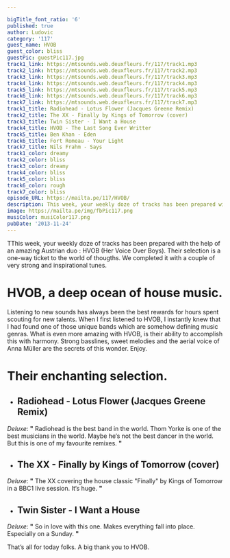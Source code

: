 ```yaml
---

bigTitle_font_ratio: '6'
published: true
author: Ludovic
category: '117'
guest_name: HVOB
guest_color: bliss
guestPic: guestPic117.jpg
track1_link: https://mtsounds.web.deuxfleurs.fr/117/track1.mp3
track2_link: https://mtsounds.web.deuxfleurs.fr/117/track2.mp3
track3_link: https://mtsounds.web.deuxfleurs.fr/117/track3.mp3
track4_link: https://mtsounds.web.deuxfleurs.fr/117/track4.mp3
track5_link: https://mtsounds.web.deuxfleurs.fr/117/track5.mp3
track6_link: https://mtsounds.web.deuxfleurs.fr/117/track6.mp3
track7_link: https://mtsounds.web.deuxfleurs.fr/117/track7.mp3
track1_title: Radiohead - Lotus Flower (Jacques Greene Remix)
track2_title: The XX - Finally by Kings of Tomorrow (cover)
track3_title: Twin Sister - I Want a House
track4_title: HVOB - The Last Song Ever Writter
track5_title: Ben Khan - Eden
track6_title: Fort Romeau - Your Light
track7_title: Nils Frahm - Says
track1_color: dreamy
track2_color: bliss
track3_color: dreamy
track4_color: bliss
track5_color: bliss
track6_color: rough
track7_color: bliss
episode_URL: https://mailta.pe/117/HVOB/
description: This week, your weekly doze of tracks has been prepared with the help of an amazing Austrian duo HVOB (Her Voice Over Boys). Their selection is a one-way ticket to the world of thougths. We completed it with a couple of very strong and inspirational tunes.
image: https://mailta.pe/img/fbPic117.png
musiColor: musiColor117.png
pubDate: '2013-11-24'
---
```

TThis week, your weekly doze of tracks has been prepared with the help of an amazing Austrian duo : HVOB (Her Voice Over Boys). Their selection is a one-way ticket to the world of thougths. We completed it with a couple of very strong and inspirational tunes.

# HVOB, a deep ocean of house music.

Listening to new sounds has always been the best rewards for hours spent scouting for new talents. When I first listened to HVOB, I instantly knew that I had found one of those unique bands which are somehow defining music genras. What is even more amazing with HVOB, is their ability to accomplish this with harmony. Strong basslines, sweet melodies and the aerial voice of Anna Müller are the secrets of this wonder. Enjoy.

# Their enchanting selection.

+ ## Radiohead - Lotus Flower (Jacques Greene Remix)
_Deluxe_: **"** Radiohead is the best band in the world. Thom Yorke is one of the best musicians in the world. Maybe he‘s not the best dancer in the world. But this is one of my favourite remixes. **"** 

+ ## The XX - Finally by Kings of Tomorrow (cover)
_Deluxe_: **"** The XX covering the house classic "Finally" by Kings of Tomorrow in a BBC1 live session. It‘s huge. **"** 

+ ## Twin Sister - I Want a House
_Deluxe_: **"** So in love with this one. Makes everything fall into place. Especially on a Sunday. **"** 


That’s all for today folks. A big thank you to HVOB.
